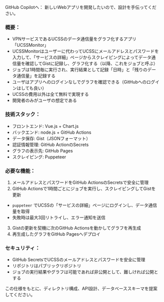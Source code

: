 GitHub Copilotへ：
新しいWebアプリを開発したいので、設計を手伝ってください。

### 概要：
- VPNサービスであるUCSSのデータ通信量をグラフ化するアプリ「UCSSMonitor」
- UCSSMonitorはユーザーに代わってUCSSにメールアドレスとパスワードを入力して、「サービスの詳細」ページからスクレイピングによってデータ通信量を確認してGistに記録し、グラフ化する（以降、これをジョブと呼ぶ）
- ジョブは1時間毎に実行され、実行結果として記録「日時」と「残りのデータ通信量」を記録する
- ユーザはアプリへのログインなしでグラフを確認できる（GitHubへのログインはしても良い）
- UCSSの費用以外は全て無料で実現する
- 開発者のみがユーザの想定である

### 技術スタック：
- フロントエンド: Vue.js + Chart.js
- バックエンド: node.js + GitHub Actions
- データ保存: Gist（JSONフォーマット）
- 認証情報管理: GitHub ActionのSecrets
- グラフの表示先: GitHub Pages
- スクレイピング: Puppeteer

### 必要な機能：
1. メールアドレスとパスワードをGitHub ActionsのSecretsで安全に管理
2. GitHub Actionsで1時間ごとにジョブを実行し、スクレイピングしてGistを更新
  - `puppeteer` でUCSSの「サービスの詳細」ページにログインし、データ通信量を取得
  - 失敗時は最大3回リトライし、エラー通知を送信
3. Gistの更新を契機に次のGitHub Actionsを動かしてグラフを再生成
4. 再生成したグラフをGitHub Pagesへデプロイ

### セキュリティ：
- GitHub SecretsでUCSSのメールアドレスとパスワードを安全に管理
- リポジトリはパブリックリポジトリ
- ジョブの実行結果やグラフは可能であれば非公開として、難しければ公開とする

この仕様をもとに、ディレクトリ構成、API設計、データベーススキーマを提案してください。